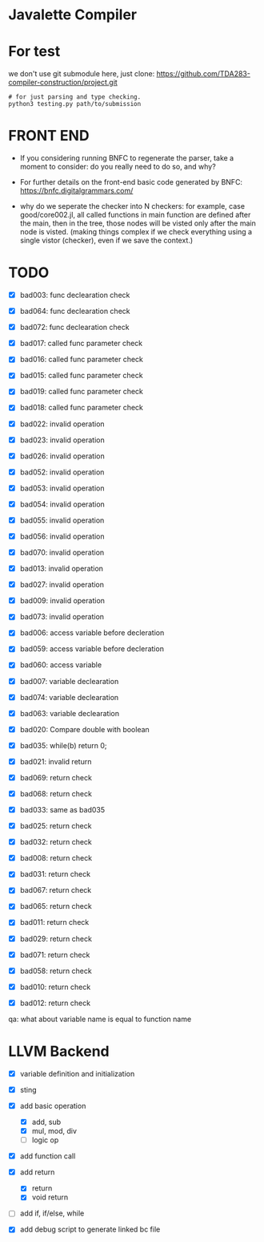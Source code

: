 # Javalette Compiler

# For test
we don't use git submodule here, just clone: https://github.com/TDA283-compiler-construction/project.git

```
# for just parsing and type checking.
python3 testing.py path/to/submission 
```


# FRONT END
+ If you considering running BNFC to regenerate the parser, take a moment to consider: do you really need to do so, and why?

+ For further details on the front-end basic code generated by BNFC: https://bnfc.digitalgrammars.com/


+ why do we seperate the checker into N checkers: for example, case good/core002.jl, all called functions in main function are defined after the main, then in the tree, those nodes will be visted only after the main node is visted. (making things complex if we check everything using a single vistor (checker), even if we save the context.)

# TODO 
- [x] bad003: func declearation check
- [x] bad064: func declearation check
- [x] bad072: func declearation check

- [x] bad017: called func parameter check
- [x] bad016: called func parameter check
- [x] bad015: called func parameter check
- [x] bad019: called func parameter check
- [x] bad018: called func parameter check

- [x] bad022: invalid operation
- [x] bad023: invalid operation

- [x] bad026: invalid operation

<!-- op -->
- [x] bad052: invalid operation
- [x] bad053: invalid operation
- [x] bad054: invalid operation
- [x] bad055: invalid operation
- [x] bad056: invalid operation
- [x] bad070: invalid operation
- [x] bad013: invalid operation


- [x] bad027: invalid operation
- [x] bad009: invalid operation

<!-- func -->
- [x] bad073: invalid operation


- [x] bad006: access variable before decleration
- [x] bad059: access variable before decleration
- [x] bad060: access variable

- [x] bad007: variable declearation
- [x] bad074: variable declearation
- [x] bad063: variable declearation

- [x] bad020: Compare double with boolean

- [x] bad035: while(b) return 0; 
- [x] bad021: invalid return
- [x] bad069: return check
- [x] bad068: return check

- [x] bad033: same as bad035
- [x] bad025: return check
- [x] bad032: return check
- [x] bad008: return check
- [x] bad031: return check
- [x] bad067: return check
- [x] bad065: return check
- [x] bad011: return check
- [x] bad029: return check
- [x] bad071: return check
- [x] bad058: return check
- [x] bad010: return check
- [x] bad012: return check



qa: what about  variable name is equal to function name


# LLVM Backend
- [x] variable definition and initialization
- [x] sting
- [x] add basic operation
  - [x] add, sub
  - [x] mul, mod, div
  - [ ] logic op
- [x] add function call
- [x] add return 
  - [x] return
  - [x] void return
- [ ] add if, if/else, while


- [x] add debug script to generate linked bc file


